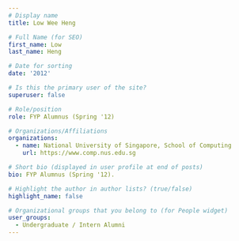```yaml
---
# Display name
title: Low Wee Heng

# Full Name (for SEO) 
first_name: Low
last_name: Heng

# Date for sorting
date: '2012'

# Is this the primary user of the site?
superuser: false

# Role/position
role: FYP Alumnus (Spring '12)

# Organizations/Affiliations
organizations:
  - name: National University of Singapore, School of Computing
    url: https://www.comp.nus.edu.sg

# Short bio (displayed in user profile at end of posts)
bio: FYP Alumnus (Spring '12). 

# Highlight the author in author lists? (true/false)
highlight_name: false

# Organizational groups that you belong to (for People widget)
user_groups:
  - Undergraduate / Intern Alumni
---
```


